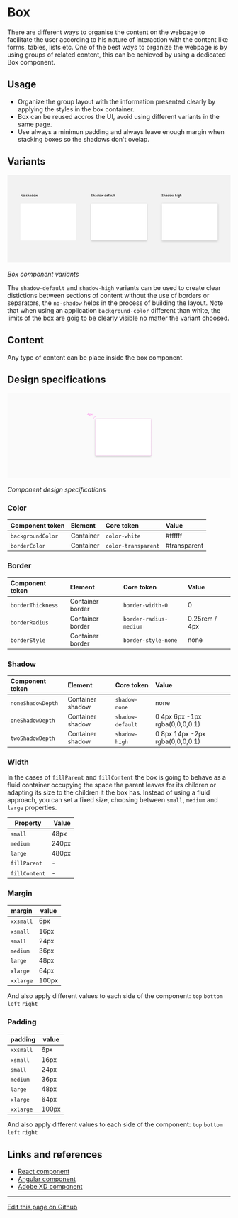 # Box

There are different ways to organise the content on the webpage to facilitate the user according to his nature of interaction with the content like forms, tables, lists etc. One of the best ways to organize the webpage is by using groups of related content, this can be achieved by using a dedicated Box component.


## Usage

* Organize the group layout with the information presented clearly by applying the styles in the box container.
* Box can be reused accros the UI, avoid using different variants in the same page.
* Use always a minimun padding and always leave enough margin when stacking boxes so the shadows don't ovelap.

## Variants

![Box component variants](images/box_variants.png)

_Box component variants_

The `shadow-default` and `shadow-high` variants can be used to create clear distictions between sections of content without the use of borders or separators, the `no-shadow` helps in the process of building the layout. Note that when using an application `background-color` different than white, the limits of the box are goig to be clearly visible no matter the variant choosed.
## Content

Any type of content can be place inside the box component.


## Design specifications


![Component design specifications](images/box_specs.png)

_Component design specifications_
### Color

| Component token                 | Element                      | Core token             | Value                     |
| :------------------------------ | :--------------------------- | :--------------------- | :------------------------ | 
| `backgroundColor`               | Container                    | `color-white`          | #ffffff                   |
| `borderColor`                   | Container                    | `color-transparent`    | #transparent              |


### Border

| Component token                 | Element                      | Core token             | Value                     |
| :------------------------------ | :--------------------------- | :--------------------- | :------------------------ | 
| `borderThickness`               | Container border             | `border-width-0`       | 0                         |
| `borderRadius`                  | Container border             | `border-radius-medium` | 0.25rem / 4px             | 
| `borderStyle`                   | Container border             | `border-style-none`    | none                      | 


### Shadow

| Component token                 | Element                      | Core token             | Value                           |
| :------------------------------ | :--------------------------- | :--------------------- | :------------------------------ | 
| `noneShadowDepth`               | Container shadow             | `shadow-none`          | none                            |
| `oneShadowDepth`                | Container shadow             | `shadow-default`       | 0 4px 6px -1px rgba(0,0,0,0.1)  | 
| `twoShadowDepth`                | Container shadow             | `shadow-high`          | 0 8px 14px -2px rgba(0,0,0,0.1) | 


### Width

In the cases of `fillParent` and `fillContent` the box is going to behave as a fluid container occupying the space the parent leaves for its children or adapting its size to the children it the box has. Instead of using a fluid approach, you can set a fixed size, choosing between `small`, `medium` and `large` properties.

| Property | Value    |
| --       | --       |
| `small`  | 48px     |
| `medium` | 240px    |
| `large`  | 480px    |
| `fillParent`  |  -  |
| `fillContent` |  -  |

### Margin

margin | value
-- | --
```xxsmall``` | 6px
```xsmall``` | 16px
```small``` | 24px
```medium``` | 36px
```large``` | 48px
```xlarge``` | 64px
```xxlarge``` | 100px

And also apply different values to each side of the component:
```top``` ```bottom``` ```left``` ```right```

### Padding

padding | value
-- | --
```xxsmall``` | 6px
```xsmall``` | 16px
```small``` | 24px
```medium``` | 36px
```large``` | 48px
```xlarge``` | 64px
```xxlarge``` | 100px

And also apply different values to each side of the component:
```top``` ```bottom``` ```left``` ```right```

## Links and references

* [React component](https://developer.dxc.com/tools/react/next/#/components/box)
* [Angular component](https://developer.dxc.com/tools/angular/next/#/components/box)
* [Adobe XD component](https://xd.adobe.com/view/5dbf0c6e-c116-4fe2-970e-344911a74201-08ec/)

____________________________________________________________

[Edit this page on Github](https://github.com/dxc-technology/halstack-style-guide/blob/master/guidelines/components/box/README.md)

